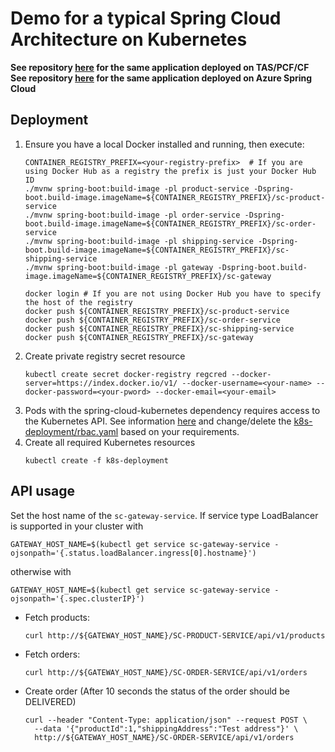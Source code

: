 # Demo for a typical Spring Cloud Architecture on Kubernetes

**See repository [here](https://github.com/tsalm-pivotal/spring-cloud-demo) for the same application deployed on TAS/PCF/CF**
**See repository [here](https://github.com/tsalm-pivotal/spring-cloud-demo-asc) for the same application deployed on Azure Spring Cloud**

## Deployment

1. Ensure you have a local Docker installed and running, then execute:
   ```
   CONTAINER_REGISTRY_PREFIX=<your-registry-prefix>  # If you are using Docker Hub as a registry the prefix is just your Docker Hub ID
   ./mvnw spring-boot:build-image -pl product-service -Dspring-boot.build-image.imageName=${CONTAINER_REGISTRY_PREFIX}/sc-product-service
   ./mvnw spring-boot:build-image -pl order-service -Dspring-boot.build-image.imageName=${CONTAINER_REGISTRY_PREFIX}/sc-order-service
   ./mvnw spring-boot:build-image -pl shipping-service -Dspring-boot.build-image.imageName=${CONTAINER_REGISTRY_PREFIX}/sc-shipping-service
   ./mvnw spring-boot:build-image -pl gateway -Dspring-boot.build-image.imageName=${CONTAINER_REGISTRY_PREFIX}/sc-gateway

   docker login # If you are not using Docker Hub you have to specify the host of the registry 
   docker push ${CONTAINER_REGISTRY_PREFIX}/sc-product-service
   docker push ${CONTAINER_REGISTRY_PREFIX}/sc-order-service
   docker push ${CONTAINER_REGISTRY_PREFIX}/sc-shipping-service
   docker push ${CONTAINER_REGISTRY_PREFIX}/sc-gateway
   ```
2. Create private registry secret resource
   ```
   kubectl create secret docker-registry regcred --docker-server=https://index.docker.io/v1/ --docker-username=<your-name> --docker-password=<your-pword> --docker-email=<your-email>
   ```
4. Pods with the spring-cloud-kubernetes dependency requires access to the Kubernetes API. 
   See information [here](https://docs.spring.io/spring-cloud-kubernetes/docs/current/reference/html/#service-account) and change/delete the [k8s-deployment/rbac.yaml](k8s-deployment/rbac.yaml) based on your requirements.       
5. Create all required Kubernetes resources
    ```
    kubectl create -f k8s-deployment
    ```

## API usage 

Set the host name of the `sc-gateway-service`. If service type LoadBalancer is supported in your cluster with
```
GATEWAY_HOST_NAME=$(kubectl get service sc-gateway-service -ojsonpath='{.status.loadBalancer.ingress[0].hostname}')
```
otherwise with 
```
GATEWAY_HOST_NAME=$(kubectl get service sc-gateway-service -ojsonpath='{.spec.clusterIP}')
```
 
- Fetch products:
	```
	curl http://${GATEWAY_HOST_NAME}/SC-PRODUCT-SERVICE/api/v1/products
	```
- Fetch orders:
	```
	curl http://${GATEWAY_HOST_NAME}/SC-ORDER-SERVICE/api/v1/orders
	```
- Create order (After 10 seconds the status of the order should be DELIVERED)
	```
	curl --header "Content-Type: application/json" --request POST \
	  --data '{"productId":1,"shippingAddress":"Test address"}' \
	  http://${GATEWAY_HOST_NAME}/SC-ORDER-SERVICE/api/v1/orders
	```
 
